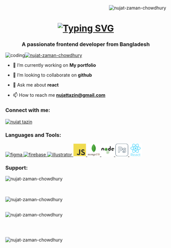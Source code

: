 <p align="right"> <img src="https://komarev.com/ghpvc/?username=nujat-zaman-chowdhury&label=Profile%20views&color=0e75b6&style=flat" alt="nujat-zaman-chowdhury" /> </p>



<h1 align="center"><a href="https://git.io/typing-svg"><img src="https://readme-typing-svg.herokuapp.com?font=Arial&weight=500&size=25&pause=1000&color=37B399&background=FFFFFF00&random=false&width=435&lines=Hi+%F0%9F%91%8B%2C+I'm+Nujat+Zaman+Chowdhury;A+passionate+Front+End+developer+from+Bangladesh" alt="Typing SVG" /></a></h1>
<h3 align="center">A passionate frontend developer from Bangladesh</h3>

<img align="left" src="https://i.ibb.co/Fh6Y2Dz/Black-Modern-Personal-Linked-In-Banner.png" alt="coding">



<p align="left"> <a href="https://github.com/ryo-ma/github-profile-trophy"><img src="https://github-profile-trophy.vercel.app/?username=nujat-zaman-chowdhury" alt="nujat-zaman-chowdhury" /></a> </p>

- 🔭 I’m currently working on **My portfolio**

- 👯 I’m looking to collaborate on **github**

- 💬 Ask me about **react**

- 📫 How to reach me **nujattazin@gmail.com**

<h3 align="left">Connect with me:</h3>
<p align="left">
<a href="https://fb.com/nujat tazin" target="blank"><img align="center" src="https://raw.githubusercontent.com/rahuldkjain/github-profile-readme-generator/master/src/images/icons/Social/facebook.svg" alt="nujat tazin" height="30" width="40" /></a>
</p>

<h3 align="left">Languages and Tools:</h3>
<p align="left"> <a href="https://www.figma.com/" target="_blank" rel="noreferrer"> <img src="https://www.vectorlogo.zone/logos/figma/figma-icon.svg" alt="figma" width="40" height="40"/> </a> <a href="https://firebase.google.com/" target="_blank" rel="noreferrer"> <img src="https://www.vectorlogo.zone/logos/firebase/firebase-icon.svg" alt="firebase" width="40" height="40"/> </a> <a href="https://www.adobe.com/in/products/illustrator.html" target="_blank" rel="noreferrer"> <img src="https://www.vectorlogo.zone/logos/adobe_illustrator/adobe_illustrator-icon.svg" alt="illustrator" width="40" height="40"/> </a> <a href="https://developer.mozilla.org/en-US/docs/Web/JavaScript" target="_blank" rel="noreferrer"> <img src="https://raw.githubusercontent.com/devicons/devicon/master/icons/javascript/javascript-original.svg" alt="javascript" width="40" height="40"/> </a> <a href="https://www.mongodb.com/" target="_blank" rel="noreferrer"> <img src="https://raw.githubusercontent.com/devicons/devicon/master/icons/mongodb/mongodb-original-wordmark.svg" alt="mongodb" width="40" height="40"/> </a> <a href="https://nodejs.org" target="_blank" rel="noreferrer"> <img src="https://raw.githubusercontent.com/devicons/devicon/master/icons/nodejs/nodejs-original-wordmark.svg" alt="nodejs" width="40" height="40"/> </a> <a href="https://www.photoshop.com/en" target="_blank" rel="noreferrer"> <img src="https://raw.githubusercontent.com/devicons/devicon/master/icons/photoshop/photoshop-line.svg" alt="photoshop" width="40" height="40"/> </a> <a href="https://reactjs.org/" target="_blank" rel="noreferrer"> <img src="https://raw.githubusercontent.com/devicons/devicon/master/icons/react/react-original-wordmark.svg" alt="react" width="40" height="40"/> </a> </p>

<h3 align="left">Support:</h3>
<p><a href="https://ko-fi.com/nujat-zaman-chowdhury"> <img align="left" src="https://cdn.ko-fi.com/cdn/kofi3.png?v=3" height="50" width="210" alt="nujat-zaman-chowdhury" /></a></p><br><br><br>

<p>
<img align="left" src="https://github-readme-stats.vercel.app/api/top-langs?username=nujat-zaman-chowdhury&show_icons=true&locale=en&layout=compact" alt="nujat-zaman-chowdhury" /></p>
<br><br>
<p>&nbsp;
<img align="left" src="https://github-readme-stats.vercel.app/api?username=nujat-zaman-chowdhury&show_icons=true&locale=en" alt="nujat-zaman-chowdhury" /></p>
<br><br>
<p>
<img align="left" src="https://github-readme-streak-stats.herokuapp.com/?user=nujat-zaman-chowdhury&" alt="nujat-zaman-chowdhury" /></p>
